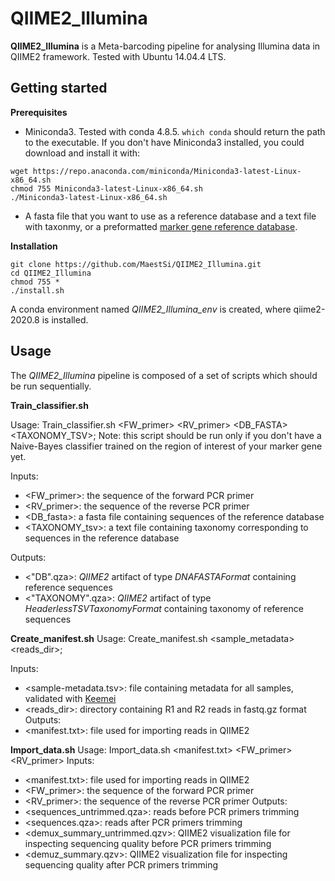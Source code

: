 # QIIME2_Illumina

**QIIME2_Illumina** is a Meta-barcoding pipeline for analysing Illumina data in QIIME2 framework. Tested with Ubuntu 14.04.4 LTS.
## Getting started

**Prerequisites**

* Miniconda3.
Tested with conda 4.8.5.
```which conda``` should return the path to the executable.
If you don't have Miniconda3 installed, you could download and install it with:
```
wget https://repo.anaconda.com/miniconda/Miniconda3-latest-Linux-x86_64.sh
chmod 755 Miniconda3-latest-Linux-x86_64.sh
./Miniconda3-latest-Linux-x86_64.sh
```

* A fasta file that you want to use as a reference database and a text file with taxonmy, or a preformatted [marker gene reference database](https://docs.qiime2.org/2020.8/data-resources/#taxonomy-classifiers-for-use-with-q2-feature-classifier).

**Installation**

```
git clone https://github.com/MaestSi/QIIME2_Illumina.git
cd QIIME2_Illumina
chmod 755 *
./install.sh
```

A conda environment named _QIIME2_Illumina_env_ is created, where qiime2-2020.8 is installed.

## Usage

The _QIIME2_Illumina_ pipeline is composed of a set of scripts which should be run sequentially.

**Train_classifier.sh**

Usage: Train_classifier.sh \<FW_primer\> \<RV_primer\> <DB_FASTA> <TAXONOMY_TSV>; Note: this script should be run only if you don't have a Naive-Bayes classifier trained on the region of interest of your marker gene yet.

Inputs:
* \<FW_primer\>: the sequence of the forward PCR primer
* \<RV_primer\>: the sequence of the reverse PCR primer
* \<DB_fasta\>: a fasta file containing sequences of the reference database
* \<TAXONOMY_tsv\>: a text file containing taxonomy corresponding to sequences in the reference database

Outputs:
* \<"DB".qza\>: _QIIME2_ artifact of type _DNAFASTAFormat_ containing reference sequences
* \<"TAXONOMY".qza\>: _QIIME2_ artifact of type _HeaderlessTSVTaxonomyFormat_ containing taxonomy of reference sequences

**Create_manifest.sh**
Usage: Create_manifest.sh \<sample_metadata\> \<reads_dir\>;

Inputs:
* \<sample-metadata.tsv\>: file containing metadata for all samples, validated with [Keemei](https://keemei.qiime2.org/)
* \<reads_dir\>: directory containing R1 and R2 reads in fastq.gz format
Outputs:
* \<manifest.txt\>: file used for importing reads in QIIME2

**Import_data.sh**
Usage: Import_data.sh \<manifest.txt\> \<FW_primer\> \<RV_primer\>
Inputs:
* \<manifest.txt\>: file used for importing reads in QIIME2
* \<FW_primer\>: the sequence of the forward PCR primer
* \<RV_primer\>: the sequence of the reverse PCR primer
Outputs:
* \<sequences_untrimmed.qza\>: reads before PCR primers trimming
* \<sequences.qza\>: reads after PCR primers trimming
* \<demux_summary_untrimmed.qzv\>: QIIME2 visualization file for inspecting sequencing quality before PCR primers trimming
* \<demuz_summary.qzv\>: QIIME2 visualization file for inspecting sequencing quality after PCR primers trimming


